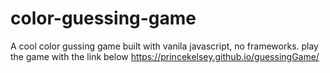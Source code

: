 # color-guessing-game
A cool color gussing game built with vanila javascript, no frameworks.
play the game with the link below
 https://princekelsey.github.io/guessingGame/
